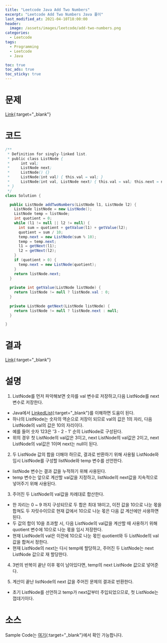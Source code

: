 ```yaml
---
title: "Leetcode Java Add Two Numbers"
excerpt: "Leetcode Add Two Numbers Java 풀이"
last_modified_at: 2021-04-10T18:00:00
header:
  image: /assets/images/leetcode/add-two-numbers.png
categories:
  - Leetcode
tags:
  - Programming
  - Leetcode
  - Java

toc: true
toc_ads: true
toc_sticky: true
---
```

# 문제
[Link](https://leetcode.com/problems/add-two-numbers/){:target="_blank"}

# 코드
```java
/**
 * Definition for singly-linked list.
 * public class ListNode {
 *     int val;
 *     ListNode next;
 *     ListNode() {}
 *     ListNode(int val) { this.val = val; }
 *     ListNode(int val, ListNode next) { this.val = val; this.next = next; }
 * }
 */
class Solution {

  public ListNode addTwoNumbers(ListNode l1, ListNode l2) {
    ListNode listNode = new ListNode();
    ListNode temp = listNode;
    int quotient = 0;
    while (l1 != null || l2 != null) {
      int sum = quotient + getValue(l1) + getValue(l2);
      quotient = sum / 10;
      temp.next = new ListNode(sum % 10);
      temp = temp.next;
      l1 = getNext(l1);
      l2 = getNext(l2);
    }
    if (quotient > 0) {
      temp.next = new ListNode(quotient);
    }
    return listNode.next;
  }
  
  private int getValue(ListNode listNode) {
    return listNode != null ? listNode.val : 0;
  }
  
  private ListNode getNext(ListNode listNode) {
    return listNode != null ? listNode.next : null;
  }

}
```

# 결과
[Link](https://leetcode.com/submissions/detail/478103072/){:target="_blank"}

# 설명
1. ListNode를 먼저 파악해보면 숫자를 val 변수로 저장하고,다음 ListNode를 next 변수로 저장한다.
  - Java에서 [LinkedList](https://docs.oracle.com/javase/8/docs/api/java/util/LinkedList.html){:target="_blank"}를 이해하면 도움이 된다.
  - 하나의 ListNode는 숫자의 역순으로 저장이 되므로 val의 값은 1의 자리, 다음 ListNode의 val의 값은 10의 자리이다.
  - 예를 들어 숫자 123은 '3 - 2 - 1' 순의 ListNode로 구성된다.
  - 위의 경우 첫 ListNode의 val값은 3이고, next ListNode의 val값은 2이고, next ListNode의 val값은 1이며 next는 null이 된다.

2. 두 ListNode 값의 합을 더해야 하므로, 결과로 반환하기 위해 사용될 ListNode와 임시 ListNode를 구성할 listNode와 temp 변수를 선언한다.
  - listNode 변수는 결과 값을 누적하기 위해 사용된다.
  - temp 변수는 앞으로 계산할 val값을 지정하고, listNode의 next값을 지속적으로 넣어주기 위해 사용된다.

3. 주어진 두 ListNode의 val값을 차례대로 합산한다.
  - 한 자리는 0 ~ 9 까지 구성되므로 두 합은 최대 18이고, 이전 값을 10으로 나눈 몫을 합쳐도 두 자릿수이므로 현재 값에서 10으로 나눈 몫은 다음 값 계산에만 사용하면 된다.
  - 두 값의 합이 10을 초과할 시, 다음 ListNode의 val값을 계산할 때 사용하기 위해 quotient 변수에 10으로 나눈 몫을 임시 저장한다.
  - 현재 ListNode의 val은 이전에 10으로 나눈 몫인 quotient와 두 ListNode의 val값을 합쳐서 정한다.
  - 현재 ListNode의 next는 다시 temp에 할당하고, 주어진 두 ListNode는 next ListNode 값으로 재 할당한다.

4. 3번의 반복이 끝난 이후 몫이 남아있다면, temp의 next ListNode 값으로 넣어준다.

5. 계산이 끝난 listNode의 next 값을 주어진 문제의 결과로 반환한다.
  - 초기 ListNode를 선언하고 temp가 next값부터 주입되었으므로, 첫 ListNode는 껍데기이다.

# 소스
Sample Code는 [여기](https://github.com/GracefulSoul/leetcode/blob/master/src/main/java/gracefulsoul/problems/AddTwoNumbers.java){:target="_blank"}에서 확인 가능합니다.
